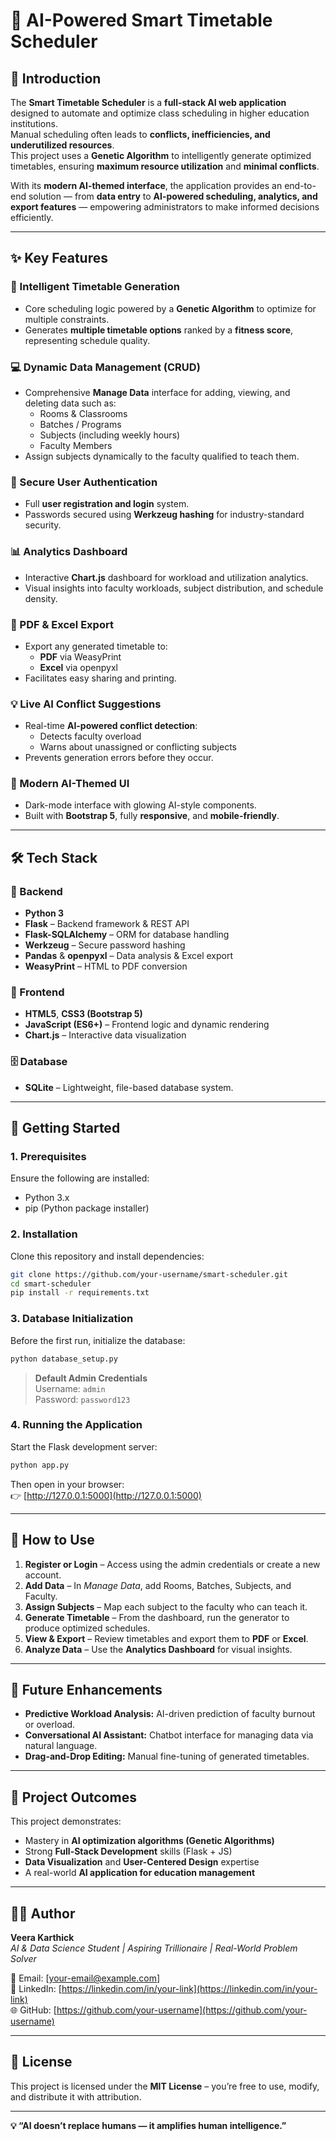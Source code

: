 # 🧠 AI-Powered Smart Timetable Scheduler

## 📘 Introduction
The **Smart Timetable Scheduler** is a **full-stack AI web application** designed to automate and optimize class scheduling in higher education institutions.  
Manual scheduling often leads to **conflicts, inefficiencies, and underutilized resources**.  
This project uses a **Genetic Algorithm** to intelligently generate optimized timetables, ensuring **maximum resource utilization** and **minimal conflicts**.

With its **modern AI-themed interface**, the application provides an end-to-end solution — from **data entry** to **AI-powered scheduling, analytics, and export features** — empowering administrators to make informed decisions efficiently.

---

## ✨ Key Features

### 🤖 Intelligent Timetable Generation
- Core scheduling logic powered by a **Genetic Algorithm** to optimize for multiple constraints.  
- Generates **multiple timetable options** ranked by a **fitness score**, representing schedule quality.

### 💻 Dynamic Data Management (CRUD)
- Comprehensive **Manage Data** interface for adding, viewing, and deleting data such as:
  - Rooms & Classrooms  
  - Batches / Programs  
  - Subjects (including weekly hours)  
  - Faculty Members  
- Assign subjects dynamically to the faculty qualified to teach them.

### 🔐 Secure User Authentication
- Full **user registration and login** system.  
- Passwords secured using **Werkzeug hashing** for industry-standard security.

### 📊 Analytics Dashboard
- Interactive **Chart.js** dashboard for workload and utilization analytics.  
- Visual insights into faculty workloads, subject distribution, and schedule density.

### 📄 PDF & Excel Export
- Export any generated timetable to:
  - **PDF** via WeasyPrint  
  - **Excel** via openpyxl  
- Facilitates easy sharing and printing.

### 💡 Live AI Conflict Suggestions
- Real-time **AI-powered conflict detection**:
  - Detects faculty overload  
  - Warns about unassigned or conflicting subjects  
- Prevents generation errors before they occur.

### 🎨 Modern AI-Themed UI
- Dark-mode interface with glowing AI-style components.  
- Built with **Bootstrap 5**, fully **responsive**, and **mobile-friendly**.

---

## 🛠️ Tech Stack

### 🧩 Backend
- **Python 3**
- **Flask** – Backend framework & REST API  
- **Flask-SQLAlchemy** – ORM for database handling  
- **Werkzeug** – Secure password hashing  
- **Pandas** & **openpyxl** – Data analysis & Excel export  
- **WeasyPrint** – HTML to PDF conversion  

### 🎨 Frontend
- **HTML5**, **CSS3 (Bootstrap 5)**  
- **JavaScript (ES6+)** – Frontend logic and dynamic rendering  
- **Chart.js** – Interactive data visualization  

### 🗄️ Database
- **SQLite** – Lightweight, file-based database system.

---

## 🚀 Getting Started

### 1. Prerequisites
Ensure the following are installed:
- Python 3.x  
- pip (Python package installer)

### 2. Installation
Clone this repository and install dependencies:
```bash
git clone https://github.com/your-username/smart-scheduler.git
cd smart-scheduler
pip install -r requirements.txt
```

### 3. Database Initialization
Before the first run, initialize the database:
```bash
python database_setup.py
```

> **Default Admin Credentials**  
> Username: `admin`  
> Password: `password123`

### 4. Running the Application
Start the Flask development server:
```bash
python app.py
```
Then open in your browser:  
👉 [http://127.0.0.1:5000](http://127.0.0.1:5000)

---

## 📖 How to Use

1. **Register or Login** – Access using the admin credentials or create a new account.  
2. **Add Data** – In *Manage Data*, add Rooms, Batches, Subjects, and Faculty.  
3. **Assign Subjects** – Map each subject to the faculty who can teach it.  
4. **Generate Timetable** – From the dashboard, run the generator to produce optimized schedules.  
5. **View & Export** – Review timetables and export them to **PDF** or **Excel**.  
6. **Analyze Data** – Use the **Analytics Dashboard** for visual insights.

---

## 🔮 Future Enhancements
- **Predictive Workload Analysis:** AI-driven prediction of faculty burnout or overload.  
- **Conversational AI Assistant:** Chatbot interface for managing data via natural language.  
- **Drag-and-Drop Editing:** Manual fine-tuning of generated timetables.  

---

## 🌟 Project Outcomes
This project demonstrates:
- Mastery in **AI optimization algorithms (Genetic Algorithms)**  
- Strong **Full-Stack Development** skills (Flask + JS)  
- **Data Visualization** and **User-Centered Design** expertise  
- A real-world **AI application for education management**

---

## 🧑‍💻 Author
**Veera Karthick**  
*AI & Data Science Student | Aspiring Trillionaire | Real-World Problem Solver*  

📧 Email: [your-email@example.com]  
💼 LinkedIn: [https://linkedin.com/in/your-link](https://linkedin.com/in/your-link)  
🌐 GitHub: [https://github.com/your-username](https://github.com/your-username)

---

## 📜 License
This project is licensed under the **MIT License** – you’re free to use, modify, and distribute it with attribution.

---

**💡 “AI doesn’t replace humans — it amplifies human intelligence.”**
